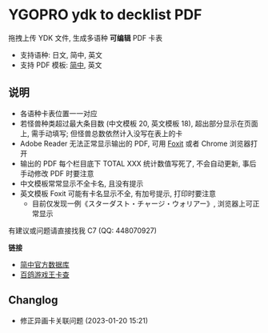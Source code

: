 # YGOPRO ydk to decklist PDF

拖拽上传 YDK 文件, 生成多语种 **可编辑** PDF 卡表

- 支持语种: 日文, 简中, 英文
- 支持 PDF 模板: [简中](https://db.yugioh-card-cn.com/%E6%B8%B8%E6%88%8F%E7%8E%8B%E7%89%8C%E8%A1%A8-%E7%AE%80%E4%B8%AD.pdf), 英文

## 说明

- 各语种卡表位置一一对应
- 若怪兽种类超过最大条目数 (中文模板 20, 英文模板 18), 超出部分显示在页面上, 需手动填写; 但怪兽总数依然计入没写在表上的卡
- Adobe Reader 无法正常显示输出的 PDF, 可用 [Foxit](https://www.foxit.com/pdf-reader/) 或者 Chrome 浏览器打开
- 输出的 PDF 每个栏目底下 TOTAL XXX 统计数值写死了, 不会自动更新, 事后手动修改 PDF 时要注意
- 中文模板常常显示不全卡名, 且没有提示
- 英文模板 Foxit 可能有卡名显示不全, 有加号提示, 打印时要注意
  - 目前仅发现一例《スターダスト・チャージ・ウォリアー》, 浏览器上可正常显示

有建议或问题请直接找我 C7 (QQ: 448070927)

**链接**

- [简中官方数据库](https://db.yugioh-card-cn.com/)
- [百鸽游戏王卡查](https://ygocdb.com/)

## Changlog

- 修正异画卡关联问题 (2023-01-20 15:21)